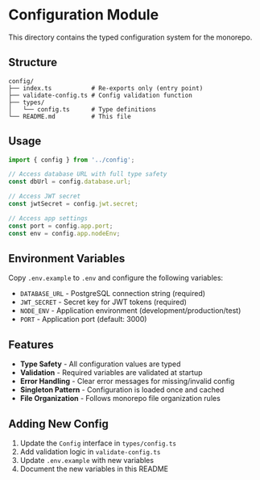 # Configuration Module

This directory contains the typed configuration system for the monorepo.

## Structure

```
config/
├── index.ts           # Re-exports only (entry point)
├── validate-config.ts # Config validation function
├── types/
│   └── config.ts      # Type definitions
└── README.md          # This file
```

## Usage

```typescript
import { config } from '../config';

// Access database URL with full type safety
const dbUrl = config.database.url;

// Access JWT secret
const jwtSecret = config.jwt.secret;

// Access app settings
const port = config.app.port;
const env = config.app.nodeEnv;
```

## Environment Variables

Copy `.env.example` to `.env` and configure the following variables:

- `DATABASE_URL` - PostgreSQL connection string (required)
- `JWT_SECRET` - Secret key for JWT tokens (required)
- `NODE_ENV` - Application environment (development/production/test)
- `PORT` - Application port (default: 3000)

## Features

- **Type Safety** - All configuration values are typed
- **Validation** - Required variables are validated at startup
- **Error Handling** - Clear error messages for missing/invalid config
- **Singleton Pattern** - Configuration is loaded once and cached
- **File Organization** - Follows monorepo file organization rules

## Adding New Config

1. Update the `Config` interface in `types/config.ts`
2. Add validation logic in `validate-config.ts`
3. Update `.env.example` with new variables
4. Document the new variables in this README
